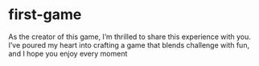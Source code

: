 # first-game
As the creator of this game, I’m thrilled to share this experience with you. I’ve poured my heart into crafting a game that blends challenge with fun, and I hope you enjoy every moment
